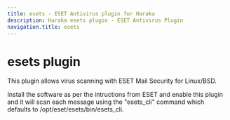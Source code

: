 ```yaml
---
title: esets - ESET Antivirus plugin for Haraka
description: Haraka esets plugin - ESET Antivirus Plugin
navigation.title: esets
---
```


# esets plugin

This plugin allows virus scanning with ESET Mail Security for Linux/BSD.

Install the software as per the intructions from ESET and enable this plugin
and it will scan each message using the "esets_cli" command which defaults to
/opt/eset/esets/bin/esets_cli.

